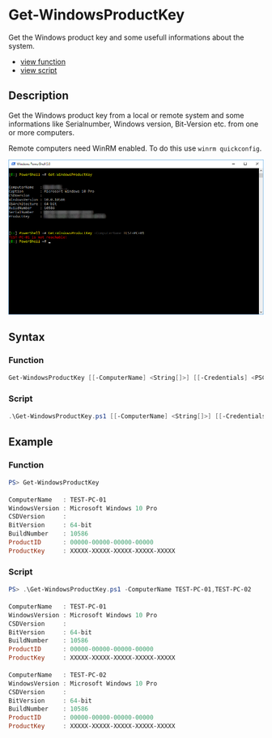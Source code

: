 # Get-WindowsProductKey

Get the Windows product key and some usefull informations about the system.

* [view function](https://github.com/BornToBeRoot/PowerShell/blob/master/Module/LazyAdmin/Functions/Get-WindowsProductKey.ps1)
* [view script](https://github.com/BornToBeRoot/PowerShell/blob/master/Scripts/Get-WindowsProductKey.ps1)

## Description

Get the Windows product key from a local or remote system and some informations like Serialnumber, Windows version, Bit-Version etc. from one or more computers.

Remote computers need WinRM enabled. To do this use `winrm quickconfig`.

![Screenshot](Images/Get-WindowsProductKey.png?raw=true "Get-WindowsProductKey")

## Syntax 

### Function

```powershell
Get-WindowsProductKey [[-ComputerName] <String[]>] [[-Credentials] <PSCredential>] [<CommonParameters>]
```

### Script

```powershell
.\Get-WindowsProductKey.ps1 [[-ComputerName] <String[]>] [[-Credentials] <PSCredential>] [<CommonParameters>]
```

## Example

### Function

```powershell
PS> Get-WindowsProductKey

ComputerName   : TEST-PC-01
WindowsVersion : Microsoft Windows 10 Pro
CSDVersion     :
BitVersion     : 64-bit
BuildNumber    : 10586
ProductID      : 00000-00000-00000-00000
ProductKey     : XXXXX-XXXXX-XXXXX-XXXXX-XXXXX
```

### Script

```powershell
PS> .\Get-WindowsProductKey.ps1 -ComputerName TEST-PC-01,TEST-PC-02

ComputerName   : TEST-PC-01
WindowsVersion : Microsoft Windows 10 Pro
CSDVersion     :
BitVersion     : 64-bit
BuildNumber    : 10586
ProductID      : 00000-00000-00000-00000
ProductKey     : XXXXX-XXXXX-XXXXX-XXXXX-XXXXX

ComputerName   : TEST-PC-02
WindowsVersion : Microsoft Windows 10 Pro
CSDVersion     :
BitVersion     : 64-bit
BuildNumber    : 10586
ProductID      : 00000-00000-00000-00000
ProductKey     : XXXXX-XXXXX-XXXXX-XXXXX-XXXXX
```
